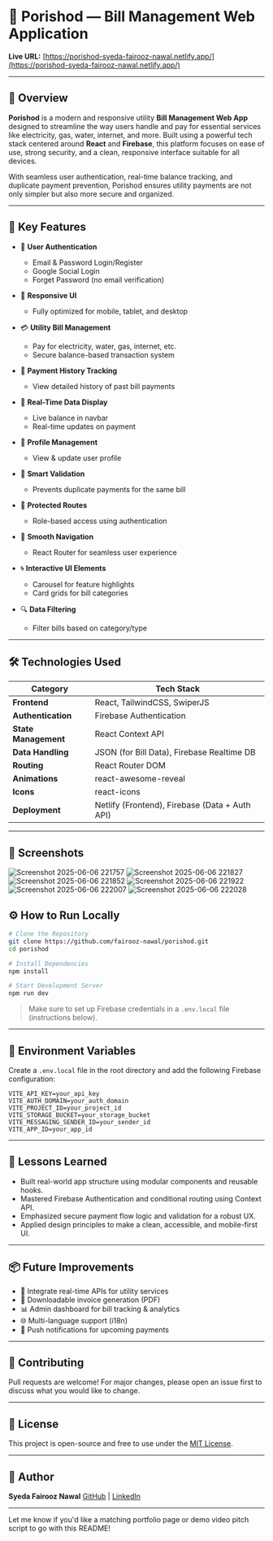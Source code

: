 

# 💼 Porishod — Bill Management Web Application

**Live URL:** [https://porishod-syeda-fairooz-nawal.netlify.app/](https://porishod-syeda-fairooz-nawal.netlify.app/)

---

## 📌 Overview

**Porishod** is a modern and responsive utility **Bill Management Web App** designed to streamline the way users handle and pay for essential services like electricity, gas, water, internet, and more. Built using a powerful tech stack centered around **React** and **Firebase**, this platform focuses on ease of use, strong security, and a clean, responsive interface suitable for all devices.

With seamless user authentication, real-time balance tracking, and duplicate payment prevention, Porishod ensures utility payments are not only simpler but also more secure and organized.

---

## 🚀 Key Features

* 🔐 **User Authentication**

  * Email & Password Login/Register
  * Google Social Login
  * Forget Password (no email verification)

* 📱 **Responsive UI**

  * Fully optimized for mobile, tablet, and desktop

* 💳 **Utility Bill Management**

  * Pay for electricity, water, gas, internet, etc.
  * Secure balance-based transaction system

* 📂 **Payment History Tracking**

  * View detailed history of past bill payments

* 🔄 **Real-Time Data Display**

  * Live balance in navbar
  * Real-time updates on payment

* 🧾 **Profile Management**

  * View & update user profile

* 🧠 **Smart Validation**

  * Prevents duplicate payments for the same bill

* 🔐 **Protected Routes**

  * Role-based access using authentication

* 🧭 **Smooth Navigation**

  * React Router for seamless user experience

* 🌀 **Interactive UI Elements**

  * Carousel for feature highlights
  * Card grids for bill categories

* 🔍 **Data Filtering**

  * Filter bills based on category/type

---

## 🛠️ Technologies Used

| Category             | Tech Stack                                     |
| -------------------- | ---------------------------------------------- |
| **Frontend**         | React, TailwindCSS, SwiperJS                   |
| **Authentication**   | Firebase Authentication                        |
| **State Management** | React Context API                              |
| **Data Handling**    | JSON (for Bill Data), Firebase Realtime DB     |
| **Routing**          | React Router DOM                               |
| **Animations**       | react-awesome-reveal                           |
| **Icons**            | react-icons                                    |
| **Deployment**       | Netlify (Frontend), Firebase (Data + Auth API) |

---

## 📸 Screenshots

![Screenshot 2025-06-06 221757](https://github.com/user-attachments/assets/9d622e20-859d-4167-ab78-d2386999dc2c)
![Screenshot 2025-06-06 221827](https://github.com/user-attachments/assets/0ee558b6-1219-4a09-a701-935bd645334d)
![Screenshot 2025-06-06 221852](https://github.com/user-attachments/assets/da14e3fd-801b-42d8-95da-7b3e23eb483e)
![Screenshot 2025-06-06 221922](https://github.com/user-attachments/assets/7edf1ed6-003a-4b5b-8d41-7c4acd61d2fb)
![Screenshot 2025-06-06 222007](https://github.com/user-attachments/assets/2ce59f14-cca8-4624-92cb-d8c70df306d4)
![Screenshot 2025-06-06 222028](https://github.com/user-attachments/assets/a883606f-ce99-4790-a5bd-87d5b70bef21)

## ⚙️ How to Run Locally


```bash
# Clone the Repository
git clone https://github.com/fairooz-nawal/porishod.git
cd porishod

# Install Dependencies
npm install

# Start Development Server
npm run dev
```

> Make sure to set up Firebase credentials in a `.env.local` file (instructions below).

---

## 🔐 Environment Variables

Create a `.env.local` file in the root directory and add the following Firebase configuration:

```env
VITE_API_KEY=your_api_key
VITE_AUTH_DOMAIN=your_auth_domain
VITE_PROJECT_ID=your_project_id
VITE_STORAGE_BUCKET=your_storage_bucket
VITE_MESSAGING_SENDER_ID=your_sender_id
VITE_APP_ID=your_app_id
```

---

## 🧠 Lessons Learned

* Built real-world app structure using modular components and reusable hooks.
* Mastered Firebase Authentication and conditional routing using Context API.
* Emphasized secure payment flow logic and validation for a robust UX.
* Applied design principles to make a clean, accessible, and mobile-first UI.

---

## 📦 Future Improvements

* 🔄 Integrate real-time APIs for utility services
* 🧾 Downloadable invoice generation (PDF)
* 📊 Admin dashboard for bill tracking & analytics
* 🌐 Multi-language support (i18n)
* 💬 Push notifications for upcoming payments

---

## 🤝 Contributing

Pull requests are welcome! For major changes, please open an issue first to discuss what you would like to change.

---

## 📜 License

This project is open-source and free to use under the [MIT License](LICENSE).

---

## 👤 Author

**Syeda Fairooz Nawal**
[GitHub](https://github.com/fairooz-nawal) | [LinkedIn](https://www.linkedin.com/in/syeda-fairooz-nawal-softwaredeveloper/)

---

Let me know if you'd like a matching portfolio page or demo video pitch script to go with this README!

